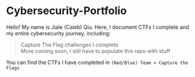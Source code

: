 # Cybersecurity-Portfolio
Hello! My name is Jiale (Caleb) Qiu. Here, I document CTFs I complete and my entire cybersecurity journey, including:
> Capture The Flag challenges I complete\
> More coming soon, I still have to populate this repo with stuff

You can find the CTFs I have completed in `(Red/Blue) Team > Capture the Flags`
